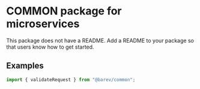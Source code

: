 # COMMON package for microservices

This package does not have a README. Add a README to your package so that users know how to get started.

## Examples

```typescript
import { validateRequest } from "@barev/common";
```
